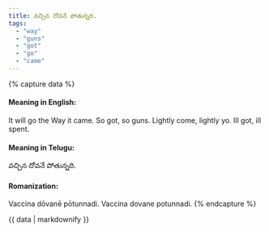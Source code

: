 ```yaml
---
title: వచ్చిన దోవనే పోతున్నది.
tags:
  - "way"
  - "guns"
  - "got"
  - "go"
  - "came"
---
```


{% capture data %}
#### Meaning in English:
It will go the Way it came.
So got, so guns.
Lightly come, lightly yo.
Ill got, ill spent.

#### Meaning in Telugu:
వచ్చిన దోవనే పోతున్నది.

#### Romanization:
Vaccina dōvanē pōtunnadi.
Vaccina dovane potunnadi.
{% endcapture %}

{{ data | markdownify }}


